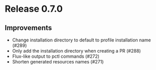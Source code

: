 # Release 0.7.0

## Improvements
- Change installation directory to default to profile installation name (#289)
- Only add the installation directory when creating a PR (#288)
- Flux-like output to pctl commands (#272)
- Shorten generated resources names (#271)
